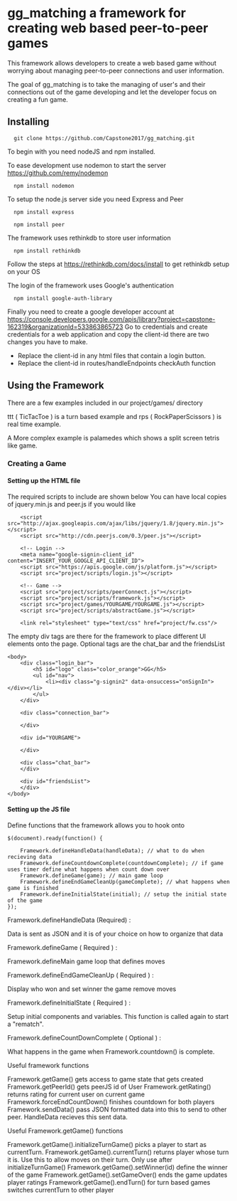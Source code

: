 # gg_matching a framework for creating web based peer-to-peer games

This framework allows developers to create a web based game without worrying about managing peer-to-peer connections and user information. 

The goal of gg_matching is to take the managing of user's and their connections out of the game developing and let the developer focus on creating a fun game. 


## Installing 

```
  git clone https://github.com/Capstone2017/gg_matching.git
```

To begin with you need nodeJS and npm installed.

To ease development use nodemon to start the server https://github.com/remy/nodemon
```
  npm install nodemon
```

To setup the node.js server side you need Express and Peer
```
  npm install express
```
```
  npm install peer
```

The framework uses rethinkdb to store user information
``` 
  npm install rethinkdb
```
Follow the steps at https://rethinkdb.com/docs/install to get rethinkdb setup on your OS

The login of the framework uses Google's authentication 
```
  npm install google-auth-library
```

Finally you need to create a google developer account at https://console.developers.google.com/apis/library?project=capstone-162319&organizationId=533863865723 
Go to credentials and create credentials for a web application and copy the client-id there are two changes you have to make.
 - Replace the client-id in any html files that contain a login button. 
 - Replace the client-id in routes/handleEndpoints checkAuth function


## Using the Framework

There are a few examples included in our project/games/ directory 

ttt ( TicTacToe ) is a turn based example and rps ( RockPaperScissors ) is real time example.

A More complex example is palamedes which shows a split screen tetris like game.

### Creating a Game

#### Setting up the HTML file

The required scripts to include are shown below
You can have local copies of jquery.min.js and peer.js if you would like 
```
    <script src="http://ajax.googleapis.com/ajax/libs/jquery/1.8/jquery.min.js"></script>
    <script src="http://cdn.peerjs.com/0.3/peer.js"></script>

    <!-- Login -->
    <meta name="google-signin-client_id" content="INSERT_YOUR_GOOGLE_API_CLIENT_ID">
    <script src="https://apis.google.com/js/platform.js"></script> 
    <script src="project/scripts/login.js"></script>

    <!-- Game -->
    <script src="project/scripts/peerConnect.js"></script>
    <script src="project/scripts/framework.js"></script>
    <script src="project/games/YOURGAME/YOURGAME.js"></script> 
    <script src="project/scripts/abstractGame.js"></script>

    <link rel="stylesheet" type="text/css" href="project/fw.css"/>
```

The empty div tags are there for the framework to place different UI elements onto the page.
Optional tags are the chat_bar and the friendsList
```
<body>
    <div class="login_bar">
        <h5 id="logo" class="color_orange">GG</h5>
        <ul id="nav">
            <li><div class="g-signin2" data-onsuccess="onSignIn"></div></li>
        </ul>
    </div>

    <div class="connection_bar">
        
    </div>

    <div id="YOURGAME">

    </div>

    <div class="chat_bar">
    </div>
    
    <div id="friendsList">
    </div>
</body>
```

#### Setting up the JS file

Define functions that the framework allows you to hook onto
```
$(document).ready(function() {

    Framework.defineHandleData(handleData); // what to do when recieving data
    Framework.defineCountdownComplete(countdownComplete); // if game uses timer define what happens when count down over
    Framework.defineGame(game); // main game loop
    Framework.defineEndGameCleanUp(gameComplete); // what happens when game is finished
    Framework.defineInitialState(initial); // setup the initial state of the game
});
```


Framework.defineHandleData (Required) :

Data is sent as JSON and it is of your choice on how to organize that data

Framework.defineGame ( Required ) :

Framework.defineMain game loop that defines moves

Framework.defineEndGameCleanUp ( Required ) :

Display who won  and set winner the game remove moves

Framework.defineInitialState ( Required ) :

Setup initial components and variables. This function is called again to start a "rematch".

Framework.defineCountDownComplete ( Optional ) :

What happens in the game when Framework.countdown() is complete. 


Useful framework functions

Framework.getGame() gets access to game state that gets created 
Framework.getPeerId() gets peerJS id of User
Framework.getRating() returns rating for current user on current game
Framework.forceEndCountDown() finishes countdown for both players
Framework.sendData() pass JSON formatted data into this to send to other peer. HandleData recieves this sent data.

Useful Framework.getGame() functions

Framework.getGame().initializeTurnGame() picks a player to start as currentTurn.
Framework.getGame().currentTurn() returns player whose turn it is. Use this to allow moves on their turn. Only use after initializeTurnGame()
Framework.getGame().setWinner(id) define the winner of the game
Framework.getGame().setGameOver()  ends the game updates player ratings
Framework.getGame().endTurn() for turn based games switches currentTurn to other player
